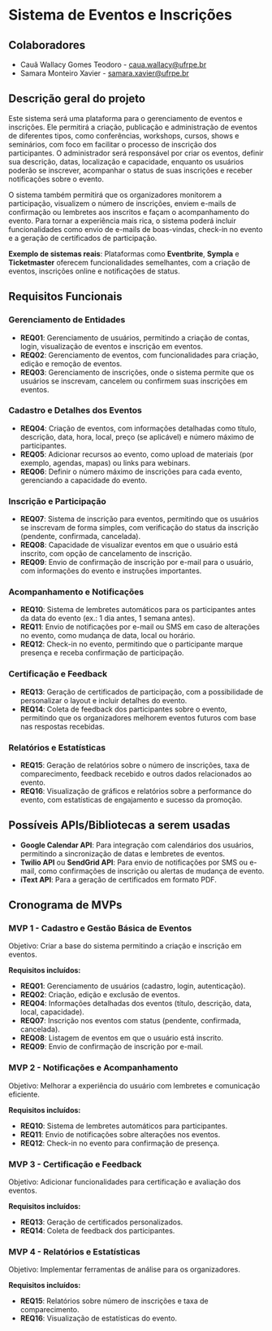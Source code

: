 # Sistema de Eventos e Inscrições

## Colaboradores 

- Cauã Wallacy Gomes Teodoro - caua.wallacy@ufrpe.br
- Samara Monteiro Xavier - samara.xavier@ufrpe.br

## Descrição geral do projeto
Este sistema será uma plataforma para o gerenciamento de eventos e inscrições. Ele permitirá a criação, publicação e administração de eventos de diferentes tipos, como conferências, workshops, cursos, shows e seminários, com foco em facilitar o processo de inscrição dos participantes. O administrador será responsável por criar os eventos, definir sua descrição, datas, localização e capacidade, enquanto os usuários poderão se inscrever, acompanhar o status de suas inscrições e receber notificações sobre o evento.

O sistema também permitirá que os organizadores monitorem a participação, visualizem o número de inscrições, enviem e-mails de confirmação ou lembretes aos inscritos e façam o acompanhamento do evento. Para tornar a experiência mais rica, o sistema poderá incluir funcionalidades como envio de e-mails de boas-vindas, check-in no evento e a geração de certificados de participação.

**Exemplo de sistemas reais**: Plataformas como **Eventbrite**, **Sympla** e **Ticketmaster** oferecem funcionalidades semelhantes, com a criação de eventos, inscrições online e notificações de status.

## Requisitos Funcionais

### Gerenciamento de Entidades
- **REQ01**: Gerenciamento de usuários, permitindo a criação de contas, login, visualização de eventos e inscrição em eventos.
- **REQ02**: Gerenciamento de eventos, com funcionalidades para criação, edição e remoção de eventos.
- **REQ03**: Gerenciamento de inscrições, onde o sistema permite que os usuários se inscrevam, cancelem ou confirmem suas inscrições em eventos.

### Cadastro e Detalhes dos Eventos
- **REQ04**: Criação de eventos, com informações detalhadas como título, descrição, data, hora, local, preço (se aplicável) e número máximo de participantes.
- **REQ05**: Adicionar recursos ao evento, como upload de materiais (por exemplo, agendas, mapas) ou links para webinars.
- **REQ06**: Definir o número máximo de inscrições para cada evento, gerenciando a capacidade do evento.

### Inscrição e Participação
- **REQ07**: Sistema de inscrição para eventos, permitindo que os usuários se inscrevam de forma simples, com verificação do status da inscrição (pendente, confirmada, cancelada).
- **REQ08**: Capacidade de visualizar eventos em que o usuário está inscrito, com opção de cancelamento de inscrição.
- **REQ09**: Envio de confirmação de inscrição por e-mail para o usuário, com informações do evento e instruções importantes.

### Acompanhamento e Notificações
- **REQ10**: Sistema de lembretes automáticos para os participantes antes da data do evento (ex.: 1 dia antes, 1 semana antes).
- **REQ11**: Envio de notificações por e-mail ou SMS em caso de alterações no evento, como mudança de data, local ou horário.
- **REQ12**: Check-in no evento, permitindo que o participante marque presença e receba confirmação de participação.

### Certificação e Feedback
- **REQ13**: Geração de certificados de participação, com a possibilidade de personalizar o layout e incluir detalhes do evento.
- **REQ14**: Coleta de feedback dos participantes sobre o evento, permitindo que os organizadores melhorem eventos futuros com base nas respostas recebidas.

### Relatórios e Estatísticas
- **REQ15**: Geração de relatórios sobre o número de inscrições, taxa de comparecimento, feedback recebido e outros dados relacionados ao evento.
- **REQ16**: Visualização de gráficos e relatórios sobre a performance do evento, com estatísticas de engajamento e sucesso da promoção.

## Possíveis APIs/Bibliotecas a serem usadas
- **Google Calendar API**: Para integração com calendários dos usuários, permitindo a sincronização de datas e lembretes de eventos.
- **Twilio API** ou **SendGrid API**: Para envio de notificações por SMS ou e-mail, como confirmações de inscrição ou alertas de mudança de evento.
- **iText API**: Para a geração de certificados em formato PDF.

## Cronograma de MVPs

### **MVP 1 - Cadastro e Gestão Básica de Eventos**
Objetivo: Criar a base do sistema permitindo a criação e inscrição em eventos.

**Requisitos incluídos:**
- **REQ01**: Gerenciamento de usuários (cadastro, login, autenticação).
- **REQ02**: Criação, edição e exclusão de eventos.
- **REQ04**: Informações detalhadas dos eventos (título, descrição, data, local, capacidade).
- **REQ07**: Inscrição nos eventos com status (pendente, confirmada, cancelada).
- **REQ08**: Listagem de eventos em que o usuário está inscrito.
- **REQ09**: Envio de confirmação de inscrição por e-mail.

### **MVP 2 - Notificações e Acompanhamento**
Objetivo: Melhorar a experiência do usuário com lembretes e comunicação eficiente.

**Requisitos incluídos:**
- **REQ10**: Sistema de lembretes automáticos para participantes.
- **REQ11**: Envio de notificações sobre alterações nos eventos.
- **REQ12**: Check-in no evento para confirmação de presença.

### **MVP 3 - Certificação e Feedback**
Objetivo: Adicionar funcionalidades para certificação e avaliação dos eventos.

**Requisitos incluídos:**
- **REQ13**: Geração de certificados personalizados.
- **REQ14**: Coleta de feedback dos participantes.

### **MVP 4 - Relatórios e Estatísticas**
Objetivo: Implementar ferramentas de análise para os organizadores.

**Requisitos incluídos:**
- **REQ15**: Relatórios sobre número de inscrições e taxa de comparecimento.
- **REQ16**: Visualização de estatísticas do evento.
